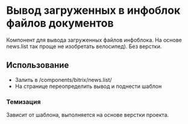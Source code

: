 # Вывод загруженных в инфоблок файлов документов
 
Компонент для вывода загруженных файлов инфоблока.
На основе news.list так проще не изобретать велосипед).
Без верстки.

## Использование 

+ Залить в /components/bitrix/news.list/
+ На странице переопределить вывод и поднести шаблон

### Темизация 

Зависит от шаблона, выполняется на основе верстки проекта.